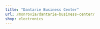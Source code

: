 ```yaml
---
title: "Dantarie Business Center"
url: /monrovia/dantarie-business-center/
shop: electronics
---
```

